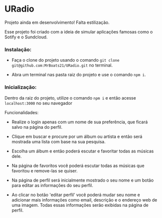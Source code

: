 <h1>URadio</h1>

Projeto ainda em desenvolvimento! Falta estilização.

Esse projeto foi criado com a ideia de simular aplicações famosas como o Sotify e o Sundcloud. 

<h3>Instalação:</h3>

  - Faça o clone do projeto usando o comando `git clone git@github.com:MrBoats21/URadio.git` no terminal.

  - Abra um terminal nas pasta raiz do projeto e use o comando `npm i`.

<h3>Inicialização:</h3>

  Dentro da raiz do projeto, utilize o comando `npm i` e então acesse `localhost:3000` no seu navegador
  

Funcionalidades:

  - Realize o login apenas com um nome de sua preferência, que ficará salvo na página do perfil.
  
  - Clique em buscar e procure por um álbum ou artista e então será mostrada uma lista com base na sua pesquisa.
  
  - Escolha um álbum e então poderá escutar e favoritar todas as músicas dele.

  - Na página de favoritos você poderá escutar todas as músicas que favoritou e remove-las se quiser.
  
  - Na página de perfil será inicialmente mostrado o seu nome e um botão para editar as informações do seu perfil.

  - Ao clicar no botão 'editar perfil' você poderá mudar seu nome e adicionar mais informações como email, descrição e o endereço web de uma imagem. Todas essas informações serão exibidas na página de perfil.

